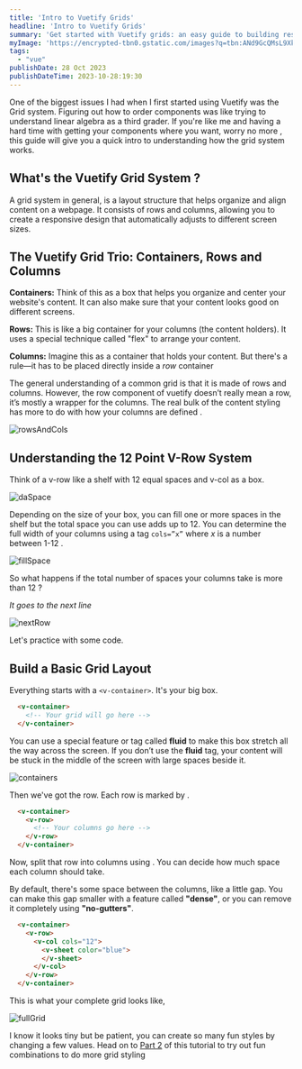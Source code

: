 ```yaml
---
title: 'Intro to Vuetify Grids'
headline: 'Intro to Vuetify Grids'
summary: 'Get started with Vuetify grids: an easy guide to building responsive and organized web layouts quickly.'
myImage: 'https://encrypted-tbn0.gstatic.com/images?q=tbn:ANd9GcQMsL9XkUkevPc-_1irkVIkr62FfPacYPivJw&usqp=CAU'
tags:
  - "vue"
publishDate: 28 Oct 2023
publishDateTime: 2023-10-28:19:30
---
```


One of the biggest issues I had when I first started using Vuetify was the Grid system. Figuring out how to order components was like trying to understand linear algebra as a third grader. If you're like me and having a hard time with getting your components where you want, worry no more , this guide will give you a quick intro to understanding how the grid system works. 


## What's the Vuetify Grid System ?

A grid system in general, is a layout structure that helps organize and align content on a webpage. It consists of rows and columns, allowing you to create a responsive design that automatically adjusts to different screen sizes.


##  The Vuetify Grid Trio: Containers, Rows and Columns

**Containers:** Think of this as a box that helps you organize and center your website's content. It can also make sure that your content looks good on different screens.


**Rows:** This is like a big container for your columns (the content holders). It uses a special technique called "flex" to arrange your content.


**Columns:** Imagine this as a container that holds your content. But there's a rule—it has to be placed directly inside a *row* container

The general understanding of a common grid is that it is made of rows and columns. However, the row component of vuetify doesn’t really mean a row, it’s mostly a wrapper for the columns. The real bulk of the content styling has more to do with how your columns are defined .

![rowsAndCols](https://i.imgur.com/eFB0NeE.png)

## Understanding the 12 Point V-Row System

Think of a v-row like a shelf with 12 equal spaces and v-col as a box. 

![daSpace](https://i.imgur.com/nkqrLUZ.png)

Depending on the size of your box, you can fill one or more spaces in the shelf but the total space you can use adds up to 12.  You can determine the full width of your columns using a tag `cols=”x”` where *x* is a number between 1-12 .

![fillSpace](https://i.imgur.com/vOmq5DV.png)

So what happens if the total number of spaces your columns take is more than 12 ? 

*It goes to the next line*

![nextRow](https://i.imgur.com/V9XOFJL.png)

Let's practice with some code.

## Build a Basic Grid Layout 

Everything starts with a `<v-container>`. It's your big box.

```html
  <v-container>
    <!-- Your grid will go here -->
  </v-container>
```

You can use a special feature or tag called **fluid** to make this box stretch all the way across the screen. If you don’t use the **fluid** tag, your content will be stuck in the middle of the screen with large spaces beside it.

![containers](https://i.imgur.com/NmJTrPE.png)


Then we've got the row. Each row is marked by <v-row>.

```html
  <v-container>
    <v-row>
      <!-- Your columns go here -->
    </v-row>
  </v-container>
```

Now, split that row into columns using <v-col>. You can decide how much space each column should take. 

By default, there's some space between the columns, like a little gap. You can make this gap smaller with a feature called **"dense"**, or you can remove it completely using **"no-gutters"**.

```html
  <v-container>
    <v-row>
      <v-col cols="12">
        <v-sheet color="blue">
        </v-sheet>
      </v-col>
    </v-row>
  </v-container>
```

This is what your complete grid looks like,

![fullGrid](https://i.imgur.com/9b1tHRg.png)

I know it looks tiny but be patient, you can create so many fun styles by changing a few values. Head on to [Part 2](/blog/styling-vuetify-grids.md) of this tutorial to try out fun combinations to do more grid styling


